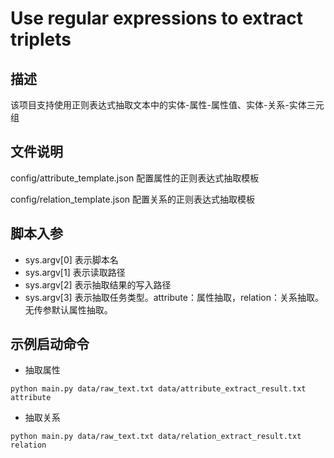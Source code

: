 # Use regular expressions to extract triplets

## 描述
该项目支持使用正则表达式抽取文本中的实体-属性-属性值、实体-关系-实体三元组



## 文件说明

config/attribute_template.json 配置属性的正则表达式抽取模板

config/relation_template.json 配置关系的正则表达式抽取模板



## 脚本入参

* sys.argv[0] 表示脚本名  
* sys.argv[1] 表示读取路径  
* sys.argv[2] 表示抽取结果的写入路径  
* sys.argv[3] 表示抽取任务类型。attribute：属性抽取，relation：关系抽取。无传参默认属性抽取。  


## 示例启动命令

* 抽取属性
```
python main.py data/raw_text.txt data/attribute_extract_result.txt attribute
```
* 抽取关系
```
python main.py data/raw_text.txt data/relation_extract_result.txt relation
```